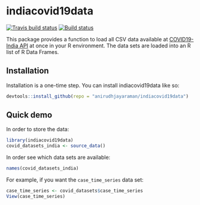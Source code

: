 # indiacovid19data

<!-- badges: start -->
[![Travis build status](https://api.travis-ci.org/anirudhjayaraman/indiacovid19data.svg?branch=master)](https://travis-ci.org/github/anirudhjayaraman/indiacovid19data)
[![Build status](https://ci.appveyor.com/api/projects/status/r66r2qbm5o1kco26/branch/master?svg=true)](https://ci.appveyor.com/project/anirudhjayaraman/indiacovid19data-x19vb/branch/master)
<!-- badges: end -->


This package provides a function to load all CSV data available  at 
[COVID19-India API](https://api.covid19india.org/) at once in your R environment.
The data sets are loaded into an R list of R Data Frames.

## Installation

Installation is a one-time step. You can install indiacovid19data like so:

``` r
devtools::install_github(repo = "anirudhjayaraman/indiacovid19data")
```

## Quick demo

In order to store the data:

``` r
library(indiacovid19data)
covid_datasets_india <- source_data()
```

In order see which data sets are available:
```r
names(covid_datasets_india)
```

For example, if you want the `case_time_series` data set:
```r
case_time_series <- covid_datasets$case_time_series
View(case_time_series)
```

